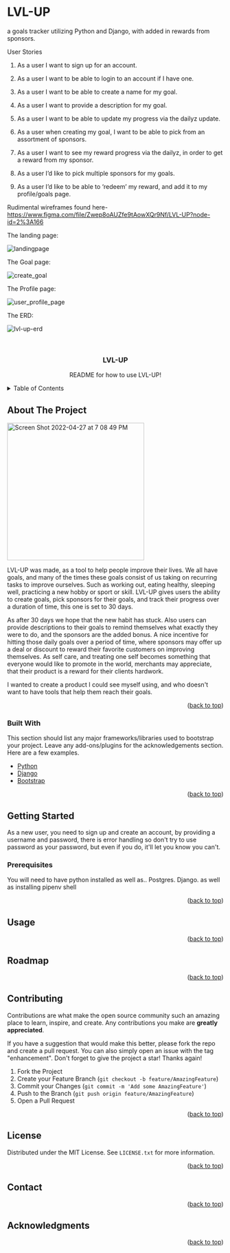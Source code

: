 # LVL-UP
a goals tracker utilizing Python and Django, with added in rewards from sponsors.

User Stories
1. As a user I want to sign up for an account.

2. As a user I want to be able to login to an account if I have one.

4. As a user I want to be able to create a name for my goal.

4. As a user I want to provide a description for my goal.
 
5. As a user I want to be able to update my progress via the dailyz update.

6. As a user when creating my goal, I want to be able to pick from an assortment of sponsors.

7. As a user I want to see my reward progress via the dailyz, in order to get a reward from my sponsor.
 
8. As a user I’d like to pick multiple sponsors for my goals.

9.  As a user I’d like to be able to ‘redeem’ my reward, and add it to my profile/goals page. 

Rudimental wireframes found here- https://www.figma.com/file/Zwep8oAUZfe9tAowXQr9Nf/LVL-UP?node-id=2%3A166

The landing page:

![landingpage](https://user-images.githubusercontent.com/94083268/163685109-afc252aa-b865-4063-b78a-0feabeaad08d.jpeg)

The Goal page:

![create_goal](https://user-images.githubusercontent.com/94083268/163685114-6880c988-7ced-41d8-b85f-e7fa76f3fec4.jpeg)

The Profile page:

![user_profile_page](https://user-images.githubusercontent.com/94083268/163685120-2720d8b5-3810-40a4-a185-ceff56adaf3c.jpeg)


The ERD:

![lvl-up-erd](https://user-images.githubusercontent.com/94083268/163685319-d12cff5e-acc7-4487-8b45-17b55cc573b3.jpeg)


<div id="top"></div>




<!-- PROJECT SHIELDS -->
<!--
*** I'm using markdown "reference style" links for readability.
*** Reference links are enclosed in brackets [ ] instead of parentheses ( ).
*** See the bottom of this document for the declaration of the reference variables
*** for contributors-url, forks-url, etc. This is an optional, concise syntax you may use.
*** https://www.markdownguide.org/basic-syntax/#reference-style-links
-->
<!-- [![Contributors][contributors-shield]][contributors-url]
[![Forks][forks-shield]][forks-url]
[![Stargazers][stars-shield]][stars-url]
[![Issues][issues-shield]][issues-url]
[![MIT License][license-shield]][license-url]
[![LinkedIn][linkedin-shield]][] -->



<!-- PROJECT LOGO -->
<br />
<div align="center">
<!--  
    <img src="images/logo.png" alt="Logo" width="80" height="80">
  </a> -->

  <h3 align="center">LVL-UP</h3>

  <p align="center">
    README for how to use LVL-UP!
    <br />
  </p>
</div>



<!-- TABLE OF CONTENTS -->
<details>
  <summary>Table of Contents</summary>
  <ol>
    <li>
      <a href="#about-the-project">About The Project</a>
      <ul>
        <li><a href="#built-with">Built With</a></li>
      </ul>
    </li>
    <li>
      <a href="#getting-started">Getting Started</a>
      <ul>
        <li><a href="#prerequisites">Prerequisites</a></li>
        <li><a href="#installation">Installation</a></li>
      </ul>
    </li>
    <li><a href="#usage">Usage</a></li>
    <li><a href="#roadmap">Roadmap</a></li>
    <li><a href="#contributing">Contributing</a></li>
    <li><a href="#license">License</a></li>
    <li><a href="#contact">Contact</a></li>
    <li><a href="#acknowledgments">Acknowledgments</a></li>
  </ol>
</details>



<!-- ABOUT THE PROJECT -->
## About The Project
<img width="319" alt="Screen Shot 2022-04-27 at 7 08 49 PM" src="https://user-images.githubusercontent.com/94083268/165646037-d616501d-47e5-46f0-bafb-6bca37b71ca3.png">


LVL-UP was made, as a tool to help people improve their lives. We all have goals, and many of the times these goals consist of us taking on recurring tasks to improve ourselves. Such as working out, eating healthy, sleeping well, practicing a new hobby or sport or skill. LVL-UP gives users the ability to create goals, pick sponsors for their goals, and track their progress over a duration of time, this one is set to 30 days. 

As after 30 days we hope that the new habit has stuck. Also users can provide descriptions to their goals to remind themselves what exactly they were to do, and the sponsors are the added bonus. A nice incentive for hitting those daily goals over a period of time, where sponsors may offer up a deal or discount to reward their favorite customers on improving themselves. As self care, and treating one self becomes something that everyone would like to promote in the world, merchants may appreciate, that their product is a reward for their clients hardwork. 

I wanted to create a product I could see myself using, and who doesn't want to have tools that help them reach their goals.


<p align="right">(<a href="#top">back to top</a>)</p>



### Built With

This section should list any major frameworks/libraries used to bootstrap your project. Leave any add-ons/plugins for the acknowledgements section. Here are a few examples.

* [Python](https://www.python.org/)
* [Django](https://www.djangoproject.com/)
* [Bootstrap](https://getbootstrap.com)


<p align="right">(<a href="#top">back to top</a>)</p>



<!-- GETTING STARTED -->
## Getting Started

As a new user, you need to sign up and create an account, by providing a username and password, there is error handling so don't try to use password as your password, but even if you do, it'll let you know you can't.

### Prerequisites

You will need to have python installed as well as..
Postgres.
Django.
as well as installing pipenv shell


<p align="right">(<a href="#top">back to top</a>)</p>



<!-- USAGE EXAMPLES -->
## Usage




<p align="right">(<a href="#top">back to top</a>)</p>



<!-- ROADMAP -->
## Roadmap


<p align="right">(<a href="#top">back to top</a>)</p>



<!-- CONTRIBUTING -->
## Contributing

Contributions are what make the open source community such an amazing place to learn, inspire, and create. Any contributions you make are **greatly appreciated**.

If you have a suggestion that would make this better, please fork the repo and create a pull request. You can also simply open an issue with the tag "enhancement".
Don't forget to give the project a star! Thanks again!

1. Fork the Project
2. Create your Feature Branch (`git checkout -b feature/AmazingFeature`)
3. Commit your Changes (`git commit -m 'Add some AmazingFeature'`)
4. Push to the Branch (`git push origin feature/AmazingFeature`)
5. Open a Pull Request

<p align="right">(<a href="#top">back to top</a>)</p>



<!-- LICENSE -->
## License

Distributed under the MIT License. See `LICENSE.txt` for more information.

<p align="right">(<a href="#top">back to top</a>)</p>



<!-- CONTACT -->
## Contact


<!-- Project Link: [https://github.com/your_username/repo_name](https://github.com/your_username/repo_name) -->

<p align="right">(<a href="#top">back to top</a>)</p>



<!-- ACKNOWLEDGMENTS -->
## Acknowledgments



<p align="right">(<a href="#top">back to top</a>)</p>



<!-- MARKDOWN LINKS & IMAGES -->
<!-- https://www.markdownguide.org/basic-syntax/#reference-style-links -->
[contributors-shield]: https://img.shields.io/github/contributors/othneildrew/Best-README-Template.svg?style=for-the-badge
[contributors-url]: https://github.com/othneildrew/Best-README-Template/graphs/contributors
[forks-shield]: https://img.shields.io/github/forks/othneildrew/Best-README-Template.svg?style=for-the-badge
[forks-url]: https://github.com/othneildrew/Best-README-Template/network/members
[stars-shield]: https://img.shields.io/github/stars/othneildrew/Best-README-Template.svg?style=for-the-badge
[stars-url]: https://github.com/othneildrew/Best-README-Template/stargazers
[issues-shield]: https://img.shields.io/github/issues/othneildrew/Best-README-Template.svg?style=for-the-badge
[issues-url]: https://github.com/othneildrew/Best-README-Template/issues
[license-shield]: https://img.shields.io/github/license/othneildrew/Best-README-Template.svg?style=for-the-badge
[license-url]: https://github.com/othneildrew/Best-README-Template/blob/master/LICENSE.txt
[linkedin-shield]: https://img.shields.io/badge/-LinkedIn-black.svg?style=for-the-badge&logo=linkedin&colorB=555
[linkedin-url]: https://www.linkedin.com/in/jason-b-warren/
[product-screenshot]: <img width="319" alt="Screen Shot 2022-04-27 at 7 08 49 PM" src="https://user-images.githubusercontent.com/94083268/165645997-b47045fb-3f4e-43e6-87d8-a2319327d1c8.png">



